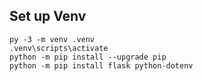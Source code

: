 ## Set up Venv
```
py -3 -m venv .venv
.venv\scripts\activate
python -m pip install --upgrade pip
python -m pip install flask python-dotenv
```